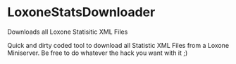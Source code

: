 # LoxoneStatsDownloader
Downloads all Loxone Statisitic XML Files

Quick and dirty coded tool to download all Statistic XML Files from a Loxone Miniserver. Be free to do whatever the hack you want with it ;)